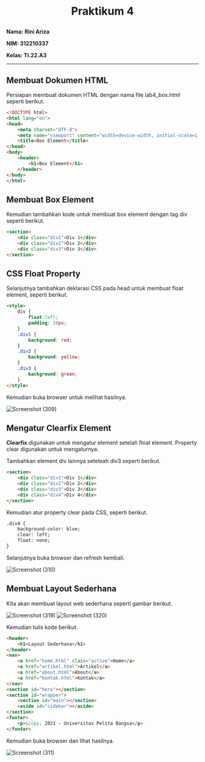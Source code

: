 <h1 <p align="center"><b>Praktikum 4</b></p></h1> 

**Nama: Rini Ariza**

**NIM: 312210337**

**Kelas: TI.22.A3**

---

## Membuat Dokumen HTML
Persiapan membuat dokumen HTML dengan nama file lab4_box.html seperti berikut.

```html
<!DOCTYPE html>
<html lang="en">
<head>
    <meta charset="UTF-8">
    <meta name="viewport" content="width=device-width, initial-scale=1.0">
    <title>Box Element</title>
</head>
<body>
    <header>
        <h1>Box Element</h1>
    </header>
</body>
</html>
```

## Membuat Box Element
Kemudian tambahkan kode untuk membuat box element dengan tag div seperti berikut.

```html
<section>
    <div class="div1">Div 1</div>
    <div class="div2">Div 2</div>
    <div class="div3">Div 3</div>
</section>
```

## CSS Float Property
Selanjutnya tambahkan deklarasi CSS pada head untuk membuat float element, seperti berikut.

```html
<style>
    div {
        float:left;
        padding: 10px;
    }
    .div1 {
        background: red;
    }
    .div2 {
        background: yellow;
    }
    .div3 {
        background: green;
    }
</style>
```

Kemudian buka browser untuk melihat hasilnya.

![Screenshot (309)](https://github.com/rniarzz/Lab4Web/assets/115542704/e374234a-745b-4442-9795-a10d2bdc9b23)

## Mengatur Clearfix Element
**Clearfix** digunakan untuk mengatur element setelah float element. Property clear digunakan untuk
mengaturnya.

Tambahkan element div lainnya seteleah div3 seperti berikut.

```html
<section>
    <div class="div1">Div 1</div>
    <div class="div2">Div 2</div>
    <div class="div3">Div 3</div>
    <div class="div4">Div 4</div>
</section>
```
Kemudian atur property clear pada CSS, seperti berikut.

```html
.div4 {
    background-color: blue;
    clear: left;
    float: none;
}
```
Selanjutnya buka browser dan refresh kembali.

![Screenshot (310)](https://github.com/rniarzz/Lab4Web/assets/115542704/1d634f65-7eda-44bd-9fdf-c4022d95fe4f)

## Membuat Layout Sederhana
Kita akan membuat layout web sederhana seperti gambar berikut.

![Screenshot (319)](https://github.com/rniarzz/Lab4Web/assets/115542704/a82ce2fa-2609-4679-93e2-a49970d7f3d9)
![Screenshot (320)](https://github.com/rniarzz/Lab4Web/assets/115542704/7cc4430c-ee3f-49e0-b11f-ef1c3f8c8de9)

Kemudian tulis kode berikut.

```html
<header>
    <h1>Layout Sederhana</h1>
</header>
<nav>
    <a href="home.html" class="active">Home</a>
    <a href="artikel.html">Artikel</a>
    <a href="about.html">About</a>
    <a href="kontak.html">Kontak</a>
</nav>
<section id="hero"></section>
<section id="wrapper">
    <section id="main"></section>
    <aside id="sidebar"></aside>
</section>
<footer>
    <p>&copy; 2021 - Universitas Pelita Bangsa</p>
</footer>
```

Kemudian buka browser dan lihat hasilnya.

![Screenshot (311)](https://github.com/rniarzz/Lab4Web/assets/115542704/fdf7b542-bb89-4620-916b-d3047a00dd7c)
